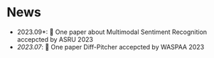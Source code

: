 # News
- 2023.09*: 🎉 One paper about Multimodal Sentiment Recognition accepcted by ASRU 2023
- *2023.07*: 🎉 One paper Diff-Pitcher accepcted by WASPAA 2023
